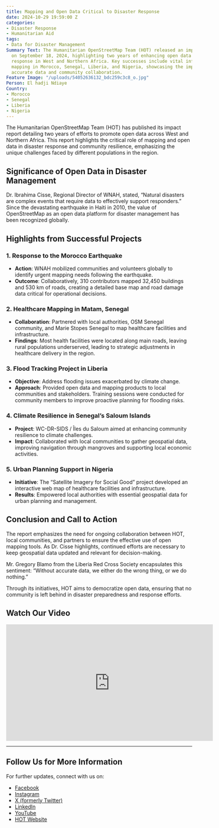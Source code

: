 ```yaml
---
title: Mapping and Open Data Critical to Disaster Response
date: 2024-10-29 19:59:00 Z
categories:
- Disaster Response
- Humanitarian Aid
tags:
- Data for Disaster Management
Summary Text: The Humanitarian OpenStreetMap Team (HOT) released an impact report
  on September 18, 2024, highlighting two years of enhancing open data for disaster
  response in West and Northern Africa. Key successes include vital infrastructure
  mapping in Morocco, Senegal, Liberia, and Nigeria, showcasing the importance of
  accurate data and community collaboration.
Feature Image: "/uploads/54052636132_bdc259c3c8_o.jpg"
Person: El hadji Ndiaye
Country:
- Morocco
- Senegal
- Liberia
- Nigeria
---
```


The Humanitarian OpenStreetMap Team (HOT) has published its impact report detailing two years of efforts to promote open data across West and Northern Africa. This report highlights the critical role of mapping and open data in disaster response and community resilience, emphasizing the unique challenges faced by different populations in the region.

## Significance of Open Data in Disaster Management

Dr. Ibrahima Cisse, Regional Director of WNAH, stated, “Natural disasters are complex events that require data to effectively support responders.” Since the devastating earthquake in Haiti in 2010, the value of OpenStreetMap as an open data platform for disaster management has been recognized globally.

## Highlights from Successful Projects

### 1. **Response to the Morocco Earthquake**
- **Action**: WNAH mobilized communities and volunteers globally to identify urgent mapping needs following the earthquake.
- **Outcome**: Collaboratively, 310 contributors mapped 32,450 buildings and 530 km of roads, creating a detailed base map and road damage data critical for operational decisions.

### 2. **Healthcare Mapping in Matam, Senegal**
- **Collaboration**: Partnered with local authorities, OSM Senegal community, and Marie Stopes Senegal to map healthcare facilities and infrastructure.
- **Findings**: Most health facilities were located along main roads, leaving rural populations underserved, leading to strategic adjustments in healthcare delivery in the region.

### 3. **Flood Tracking Project in Liberia**
- **Objective**: Address flooding issues exacerbated by climate change.
- **Approach**: Provided open data and mapping products to local communities and stakeholders. Training sessions were conducted for community members to improve proactive planning for flooding risks.

### 4. **Climate Resilience in Senegal’s Saloum Islands**
- **Project**: WC-DR-SIDS / Îles du Saloum aimed at enhancing community resilience to climate challenges.
- **Impact**: Collaborated with local communities to gather geospatial data, improving navigation through mangroves and supporting local economic activities.

### 5. **Urban Planning Support in Nigeria**
- **Initiative**: The “Satellite Imagery for Social Good” project developed an interactive web map of healthcare facilities and infrastructure.
- **Results**: Empowered local authorities with essential geospatial data for urban planning and management.

## Conclusion and Call to Action

The report emphasizes the need for ongoing collaboration between HOT, local communities, and partners to ensure the effective use of open mapping tools. As Dr. Cisse highlights, continued efforts are necessary to keep geospatial data updated and relevant for decision-making.

Mr. Gregory Blamo from the Liberia Red Cross Society encapsulates this sentiment: “Without accurate data, we either do the wrong thing, or we do nothing.”

Through its initiatives, HOT aims to democratize open data, ensuring that no community is left behind in disaster preparedness and response efforts.

## Watch Our Video
<iframe width="560" height="315" src="https://www.youtube.com/embed/YOUR_VIDEO_ID" frameborder="0" allowfullscreen></iframe>

---

## Follow Us for More Information
For further updates, connect with us on:
- [Facebook](https://www.facebook.com/Hotwnah?_rdc=1&_rdr)
- [Instagram](https://www.instagram.com/hot.wnah/)
- [X (formerly Twitter)](https://x.com/i/flow/login?redirect_after_login=%2Fopenmapping_wna)
- [LinkedIn](https://www.linkedin.com/company/hot-west-and-north-africa-hub/)
- [YouTube](https://www.youtube.com/@HOT-WestandNorthernAfricaHub)
- [HOT Website](https://www.hotosm.org)
